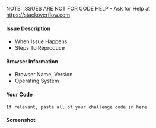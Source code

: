 <!--
Issue template
To Use this Template:
* Fill out what you can
* Delete what you do not fill out
-->

NOTE: ISSUES ARE NOT FOR CODE HELP - Ask for Help at https://stackoverflow.com

#### Issue Description
* When Issue Happens
* Steps To Reproduce

#### Browser Information
* Browser Name, Version
* Operating System

#### Your Code

```
If relevant, paste all of your challenge code in here
```

#### Screenshot